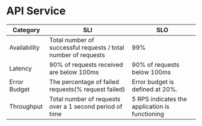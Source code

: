# API Service

| Category     | SLI | SLO                                                                                                         |
|--------------|-----|-------------------------------------------------------------------------------------------------------------|
| Availability |Total number of successful requests / total number of requests  | 99%                                                                                                         |
| Latency      |90% of requests received are below 100ms   | 90% of requests below 100ms                                                                                 |
| Error Budget | The percentage of failed requests(% request failed)                  | Error budget is defined at 20%.                |
| Throughput   |Total number of requests over a 1 second period of time    | 5 RPS indicates the application is functioning                                                              |
